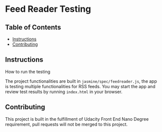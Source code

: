 # Feed Reader Testing

## Table of Contents

* [Instructions](#instructions)
* [Contributing](#contributing)

## Instructions

How to run the testing

The project functionalities are built in `jasmine/spec/feedreader.js`, the app is testing multiple functionalities for RSS feeds. You may start the app and review test results by running `index.html` in your browser.


## Contributing

This project is built in the fulfillment of Udacity Front End Nano Degree requirement, pull requests will not be merged to this project.

